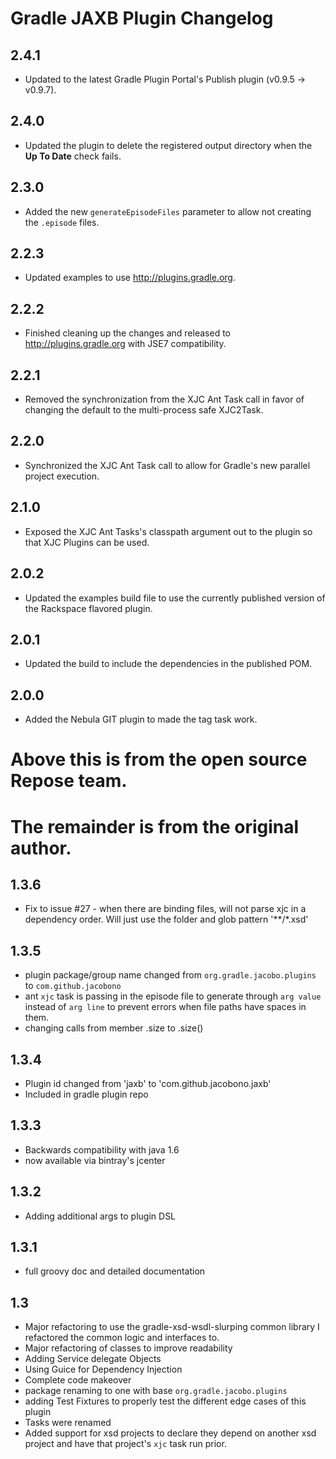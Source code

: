 # Gradle JAXB Plugin Changelog

## 2.4.1
- Updated to the latest Gradle Plugin Portal's Publish plugin (v0.9.5 -> v0.9.7).

## 2.4.0
- Updated the plugin to delete the registered output directory when the **Up To Date** check fails.

## 2.3.0
- Added the new `generateEpisodeFiles` parameter to allow not creating the `.episode` files.

## 2.2.3
- Updated examples to use http://plugins.gradle.org.

## 2.2.2
- Finished cleaning up the changes and released to
  http://plugins.gradle.org with JSE7 compatibility.

## 2.2.1
- Removed the synchronization from the XJC Ant Task call in favor of
  changing the default to the multi-process safe XJC2Task.

## 2.2.0
- Synchronized the XJC Ant Task call to allow for Gradle's new parallel
  project execution.

## 2.1.0
- Exposed the XJC Ant Tasks's classpath argument out to the plugin so
  that XJC Plugins can be used.

## 2.0.2
- Updated the examples build file to use the currently published version
  of the Rackspace flavored plugin.

## 2.0.1
- Updated the build to include the dependencies in the published POM.

## 2.0.0
- Added the Nebula GIT plugin to made the tag task work.

# Above this is from the open source Repose team.
# The remainder is from the original author.

## 1.3.6
- Fix to issue #27 - when there are binding files, will not parse xjc
  in a dependency order.  Will just use the folder and glob pattern
  '**/*.xsd'

## 1.3.5

- plugin package/group name changed from `org.gradle.jacobo.plugins`
  to `com.github.jacobono`
- ant `xjc` task is passing in the episode file to generate through
  `arg value` instead of `arg line` to prevent errors when file paths
  have spaces in them.
- changing calls from member .size to .size()

## 1.3.4

- Plugin id changed from 'jaxb' to 'com.github.jacobono.jaxb'
- Included in gradle plugin repo

## 1.3.3

- Backwards compatibility with java 1.6
- now available via bintray's jcenter

## 1.3.2

- Adding additional args to plugin DSL

## 1.3.1

- full groovy doc and detailed documentation

## 1.3

- Major refactoring to use the gradle-xsd-wsdl-slurping common library
  I refactored the common logic and interfaces to. 
- Major refactoring of classes to improve readability
- Adding Service delegate Objects
- Using Guice for Dependency Injection
- Complete code makeover
- package renaming to one with base `org.gradle.jacobo.plugins`
- adding Test Fixtures to properly test the different edge cases of this
  plugin
- Tasks were renamed
- Added support for xsd projects to declare they depend on another xsd
  project and have that project's `xjc` task run prior. 
